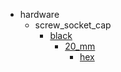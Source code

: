 * hardware
  * screw_socket_cap
    * [black](hardware/screw_socket_cap/black)
      * [20_mm](hardware/screw_socket_cap/black/20_mm)
        * [hex](hex)
